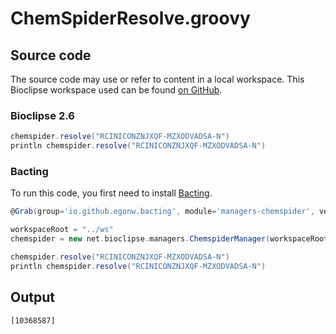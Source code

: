 # ChemSpiderResolve.groovy
## Source code
The source code may use or refer to content in a local workspace. This
Bioclipse workspace used can be found
[on GitHub](https://github.com/bioclipse/bioclipse.scripting/tree/master/ws/).
### Bioclipse 2.6
```groovy
chemspider.resolve("RCINICONZNJXQF-MZXODVADSA-N")
println chemspider.resolve("RCINICONZNJXQF-MZXODVADSA-N")
```
### Bacting
To run this code, you first need to install
[Bacting](https://github.com/egonw/bacting).
<br />
```groovy
@Grab(group='io.github.egonw.bacting', module='managers-chemspider', version='0.0.6-SNAPSHOT')

workspaceRoot = "../ws"
chemspider = new net.bioclipse.managers.ChemspiderManager(workspaceRoot);

chemspider.resolve("RCINICONZNJXQF-MZXODVADSA-N")
println chemspider.resolve("RCINICONZNJXQF-MZXODVADSA-N")
```
## Output
```plain
[10368587]
```
